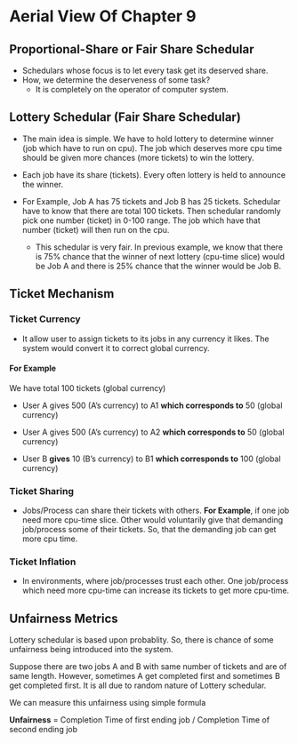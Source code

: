 # Aerial View Of Chapter 9

## Proportional-Share or Fair Share Schedular

* Schedulars whose focus is to let every task get its deserved share.
* How, we determine the deserveness of some task?
  * It is completely on the operator of computer system.

## Lottery Schedular (Fair Share Schedular)

* The main idea is simple. We have to hold lottery to determine winner (job which have to run on cpu). The job which deserves more cpu time should be given more chances (more tickets) to win the lottery.

* Each job have its share (tickets). Every often lottery is held to announce the winner.

* For Example, Job A has 75 tickets and Job B has 25 tickets. Schedular have to know that there are total 100 tickets. Then schedular randomly pick one number (ticket) in 0-100 range. The job which have that number (ticket) will then run on the cpu.
  * This schedular is very fair. In previous example, we know that there is 75% chance that the winner of next lottery (cpu-time slice) would be Job A and there is 25% chance that the winner would be Job B.

## Ticket Mechanism

### Ticket Currency

* It allow user to assign tickets to its jobs in any currency it likes. The system would convert it to correct global currency.

#### For Example

We have total 100 tickets (global currency)

* User A gives 500 (A’s currency) to A1 **which corresponds to** 50 (global currency)

* User A gives 500 (A’s currency) to A2 **which corresponds to** 50 (global currency)

* User B **gives** 10 (B’s currency) to B1 **which corresponds to** 100 (global currency)

### Ticket Sharing

* Jobs/Process can share their tickets with others. **For Example**, if one job need more cpu-time slice. Other would voluntarily give that demanding job/process some of their tickets. So, that the demanding job can get more cpu time.

### Ticket Inflation

* In environments, where job/processes trust each other. One job/process which need more cpu-time can increase its tickets to get more cpu-time.


## Unfairness Metrics

Lottery schedular is based upon probablity. So, there is chance of some unfairness being introduced into the system.

Suppose there are two jobs A and B with same number of tickets and are of same length. However, sometimes A get completed first and sometimes B get completed first. It is all due to random nature of Lottery schedular.

We can measure this unfairness using simple formula

**Unfairness** = Completion Time of first ending job / Completion Time of second ending job